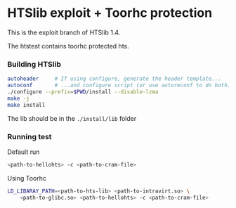 # HTSlib exploit + Toorhc protection

This is the exploit branch of HTSlib 1.4.

The htstest contains toorhc protected hts.

### Building HTSlib

```sh
autoheader     # If using configure, generate the header template...
autoconf       # ...and configure script (or use autoreconf to do both)
./configure --prefix=$PWD/install --disable-lzma 
make -j
make install
```
The lib should be in the `./install/lib` folder

### Running test 

Default run

```sh
<path-to-hellohts> -c <path-to-cram-file>
```
Using Toorhc

```sh
LD_LIBARAY_PATH=<path-to-hts-lib> <path-to-intravirt.so> \
    <path-to-glibc.so> <path-to-hellohts> -c <path-to-cram-file>
```

